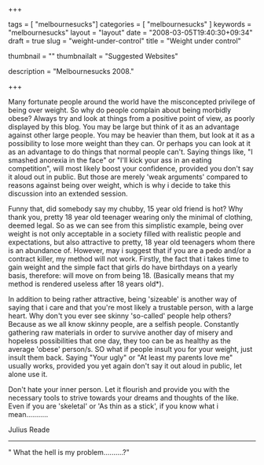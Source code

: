 
+++

tags = [ "melbournesucks"]
categories = [ "melbournesucks" ]
keywords = "melbournesucks"
layout = "layout"
date = "2008-03-05T19:40:30+09:34"
draft = true
slug = "weight-under-control"
title = "Weight under control"

thumbnail = ""
thumbnailalt = "Suggested Websites"

description = "Melbournesucks 2008."

+++

Many fortunate people around the world have the misconcepted privilege of being over weight. So why do people complain about being morbidly obese? Always try and look at things from a positive point of view, as poorly displayed by this blog. You may be large but think of it as an advantage against other large people. You may be heavier than them, but look at it as a possibility to lose more weight than they can. Or perhaps you can look at it as an advantage to do things that normal people can't. Saying things like, "I smashed anorexia in the face" or "I'll kick your ass in an eating competition", will most likely boost your confidence, provided you don't say it aloud out in public. But those are merely 'weak arguments' compared to reasons against being over weight, which is why i decide to take this discussion into an extended session.

Funny that, did somebody say my chubby, 15 year old friend is hot? Why thank you, pretty 18 year old teenager wearing only the minimal of clothing, deemed legal. So as we can see from this simplistic example, being over weight is not only acceptable in a society filled with realistic people and expectations, but also attractive to pretty, 18 year old teenagers whom there is an abundance of. However, may i suggest that if you are a pedo and/or a contract killer, my method will not work. Firstly, the fact that i takes time to gain weight and the simple fact that girls do have birthdays on a yearly basis, therefore: will move on from being 18. (Basically means that my method is rendered useless after 18 years old*).

In addition to being rather attractive, being 'sizeable' is another way of saying that i care and that you're most likely a trustable person, with a large heart. Why don't you ever see skinny 'so-called' people help others? Because as we all know skinny people, are a selfish people. Constantly gathering raw materials in order to survive another day of misery and hopeless possibilities that one day, they too can be as healthy as the average 'obese' person/s. SO what if people insult you for your weight, just insult them back. Saying "Your ugly" or "At least my parents love me" usually works, provided you yet again don't say it out aloud in public, let alone use it.

Don't hate your inner person. Let it flourish and provide you with the necessary tools to strive towards your dreams and thoughts of the like. Even if you are 'skeletal' or 'As thin as a stick', if you know what i mean...........

Julius Reade
___________________________________________________

" What the hell is my problem..........?" 